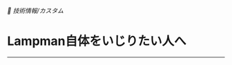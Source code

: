 ###### 🤖 技術情報/カスタム

# Lampman自体をいじりたい人へ
----------------------------------------------------------------------
